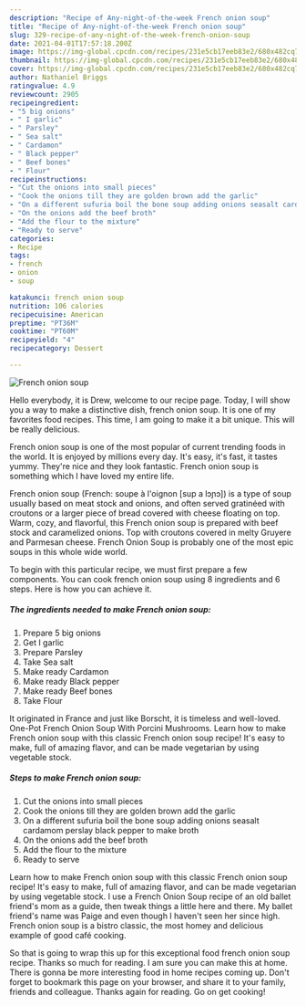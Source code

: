 ```yaml
---
description: "Recipe of Any-night-of-the-week French onion soup"
title: "Recipe of Any-night-of-the-week French onion soup"
slug: 329-recipe-of-any-night-of-the-week-french-onion-soup
date: 2021-04-01T17:57:18.200Z
image: https://img-global.cpcdn.com/recipes/231e5cb17eeb83e2/680x482cq70/french-onion-soup-recipe-main-photo.jpg
thumbnail: https://img-global.cpcdn.com/recipes/231e5cb17eeb83e2/680x482cq70/french-onion-soup-recipe-main-photo.jpg
cover: https://img-global.cpcdn.com/recipes/231e5cb17eeb83e2/680x482cq70/french-onion-soup-recipe-main-photo.jpg
author: Nathaniel Briggs
ratingvalue: 4.9
reviewcount: 2905
recipeingredient:
- "5 big onions"
- " I garlic"
- " Parsley"
- " Sea salt"
- " Cardamon"
- " Black pepper"
- " Beef bones"
- " Flour"
recipeinstructions:
- "Cut the onions into small pieces"
- "Cook the onions till they are golden brown add the garlic"
- "On a different sufuria boil the bone soup adding onions seasalt cardamom perslay black pepper to make broth"
- "On the onions add the beef broth"
- "Add the flour to the mixture"
- "Ready to serve"
categories:
- Recipe
tags:
- french
- onion
- soup

katakunci: french onion soup 
nutrition: 106 calories
recipecuisine: American
preptime: "PT36M"
cooktime: "PT60M"
recipeyield: "4"
recipecategory: Dessert

---
```



![French onion soup](https://img-global.cpcdn.com/recipes/231e5cb17eeb83e2/680x482cq70/french-onion-soup-recipe-main-photo.jpg)

Hello everybody, it is Drew, welcome to our recipe page. Today, I will show you a way to make a distinctive dish, french onion soup. It is one of my favorites food recipes. This time, I am going to make it a bit unique. This will be really delicious.

French onion soup is one of the most popular of current trending foods in the world. It is enjoyed by millions every day. It's easy, it's fast, it tastes yummy. They're nice and they look fantastic. French onion soup is something which I have loved my entire life.

French onion soup (French: soupe à l&#39;oignon [sup a lɔɲɔ]) is a type of soup usually based on meat stock and onions, and often served gratinéed with croutons or a larger piece of bread covered with cheese floating on top. Warm, cozy, and flavorful, this French onion soup is prepared with beef stock and caramelized onions. Top with croutons covered in melty Gruyere and Parmesan cheese. French Onion Soup is probably one of the most epic soups in this whole wide world.


To begin with this particular recipe, we must first prepare a few components. You can cook french onion soup using 8 ingredients and 6 steps. Here is how you can achieve it.

<!--inarticleads1-->

##### The ingredients needed to make French onion soup:

1. Prepare 5 big onions
1. Get  I garlic
1. Prepare  Parsley
1. Take  Sea salt
1. Make ready  Cardamon
1. Make ready  Black pepper
1. Make ready  Beef bones
1. Take  Flour


It originated in France and just like Borscht, it is timeless and well-loved. One-Pot French Onion Soup With Porcini Mushrooms. Learn how to make French onion soup with this classic French onion soup recipe! It&#39;s easy to make, full of amazing flavor, and can be made vegetarian by using vegetable stock. 

<!--inarticleads2-->

##### Steps to make French onion soup:

1. Cut the onions into small pieces
1. Cook the onions till they are golden brown add the garlic
1. On a different sufuria boil the bone soup adding onions seasalt cardamom perslay black pepper to make broth
1. On the onions add the beef broth
1. Add the flour to the mixture
1. Ready to serve


Learn how to make French onion soup with this classic French onion soup recipe! It&#39;s easy to make, full of amazing flavor, and can be made vegetarian by using vegetable stock. I use a French Onion Soup recipe of an old ballet friend&#39;s mom as a guide, then tweak things a little here and there. My ballet friend&#39;s name was Paige and even though I haven&#39;t seen her since high. French onion soup is a bistro classic, the most homey and delicious example of good café cooking. 

So that is going to wrap this up for this exceptional food french onion soup recipe. Thanks so much for reading. I am sure you can make this at home. There is gonna be more interesting food in home recipes coming up. Don't forget to bookmark this page on your browser, and share it to your family, friends and colleague. Thanks again for reading. Go on get cooking!
